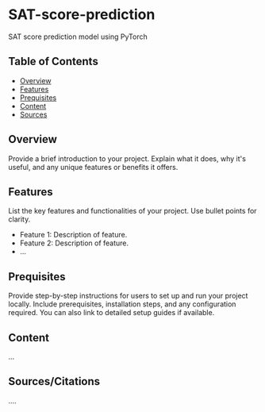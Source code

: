 # SAT-score-prediction

SAT score prediction model using PyTorch

## Table of Contents

- [Overview](#overview)
- [Features](#features)
- [Prequisites](#prequisites)
- [Content](#content)
- [Sources](#sources)


## Overview

Provide a brief introduction to your project. Explain what it does, why it's useful, and any unique features or benefits it offers.

## Features

List the key features and functionalities of your project. Use bullet points for clarity.

- Feature 1: Description of feature.
- Feature 2: Description of feature.
- ...

## Prequisites

Provide step-by-step instructions for users to set up and run your project locally. Include prerequisites, installation steps, and any configuration required. You can also link to detailed setup guides if available.

## Content
...

## Sources/Citations
....
